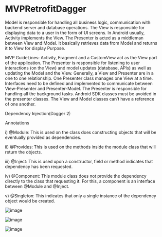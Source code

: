 # MVPRetrofitDagger

Model is responsible for handling all business logic, communication with backend server and database operations.
The View is responsible for displaying data to a user in the form of UI screens. In Android usually, Activity implements the View.
The Presenter is acted as a middleman between View and Model. It basically retrieves data from Model and returns it to View for display Purpose.

MVP GuideLines:
Activity, Fragment and a CustomView act as the View part of the application.
The Presenter is responsible for listening to user interactions (on the View) and model updates (database, APIs) as well as updating the Model and the View.
Generally, a View and Presenter are in a one to one relationship. One Presenter class manages one View at a time.
Interfaces need to be defined and implemented to communicate between View-Presenter and Presenter-Model.
The Presenter is responsible for handling all the background tasks. Android SDK classes must be avoided in the presenter classes.
The View and Model classes can’t have a reference of one another.

Dependency Injection(Dagger 2)

Annotations

i) @Module: This is used on the class does constructing objects that will be eventually provided as dependencies.

ii) @Provides: This is used on the methods inside the module class that will return the objects.

iii) @Inject: This is used upon a constructor, field or method indicates that dependency has been requested.

iv) @Component: This module class does not provide the dependency directly to the class that requesting it. For this, a component is an interface between @Module and @Inject.

v) @Singleton: This indicates that only a single instance of the dependency object would be created. 


![image](https://user-images.githubusercontent.com/39657409/64908460-37ff9c00-d71e-11e9-8fee-24f1e26ef31b.png)

![image](https://user-images.githubusercontent.com/39657409/64908472-4d74c600-d71e-11e9-9972-016cc1de5085.png)

![image](https://user-images.githubusercontent.com/39657409/64908478-5b2a4b80-d71e-11e9-97ed-1f5331ab7ac2.png)
